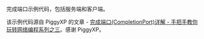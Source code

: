 完成端口示例代码，包括服务端和客户端。

该示例代码源自 PiggyXP 的文章 - [完成端口(CompletionPort)详解 - 手把手教你玩转网络编程系列之三][1]。感谢 PiggyXP。

[1]: http://blog.csdn.net/piggyxp/article/details/6922277   "完成端口(CompletionPort)详解 - 手把手教你玩转网络编程系列之三"